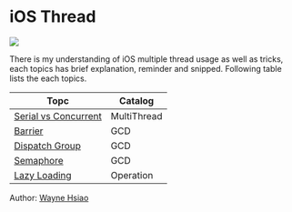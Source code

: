 # iOS Thread
![](https://img.shields.io/badge/Swift-v4.2-blue)

There is my understanding of iOS multiple thread usage as well as tricks, each topics has brief explanation, reminder and snipped.
Following table lists the each topics.

|Topc|Catalog|
|--|--|
|[Serial vs Concurrent](serial_concurrent)|MultiThread|
|[Barrier](barrier)|GCD|
|[Dispatch Group](dispatch_group)|GCD|
|[Semaphore](semaphore)|GCD|
|[Lazy Loading](https://github.com/chronicqazxc/LazyLoading)|Operation|

Author: [Wayne Hsiao](mailto://chronicqazxc@gmail.com)
